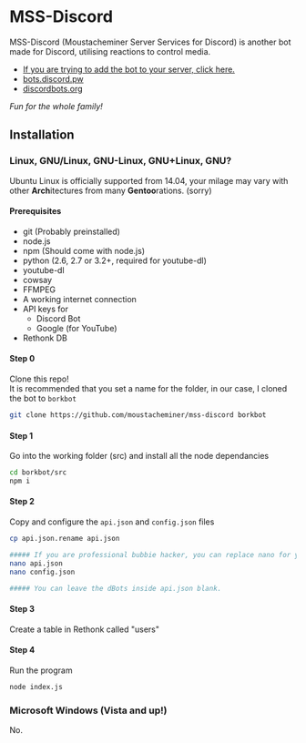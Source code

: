 # MSS-Discord

MSS-Discord (Moustacheminer Server Services for Discord) is another bot made for Discord, utilising reactions to control media.

- [If you are trying to add the bot to your server, click here.](https://discordapp.com/oauth2/authorize?&client_id=257547382277931009&scope=bot&permissions=70765632)
- [bots.discord.pw](https://bots.discord.pw/bots/257547382277931009)
- [discordbots.org](https://discordbots.org/bot/257547382277931009)

*Fun for the whole family!*

## Installation

### Linux, GNU/Linux, GNU-Linux, GNU+Linux, GNU?

Ubuntu Linux is officially supported from 14.04, your milage may vary with other **Arch**itectures from many **Gentoo**rations. (sorry)

#### Prerequisites

* git (Probably preinstalled)
* node.js
* npm (Should come with node.js)
* python (2.6, 2.7 or 3.2+, required for youtube-dl)
* youtube-dl
* cowsay
* FFMPEG
* A working internet connection
* API keys for
	* Discord Bot
	* Google (for YouTube)
* Rethonk DB

#### Step 0

Clone this repo!  
It is recommended that you set a name for the folder, in our case, I cloned the bot to `borkbot`

```bash
git clone https://github.com/moustacheminer/mss-discord borkbot
```

#### Step 1

Go into the working folder (src) and install all the node dependancies

```bash
cd borkbot/src
npm i
```

#### Step 2

Copy and configure the `api.json` and `config.json` files

```bash
cp api.json.rename api.json

##### If you are professional bubbie hacker, you can replace nano for your text editor of choice
nano api.json
nano config.json

##### You can leave the dBots inside api.json blank.
```

#### Step 3

Create a table in Rethonk called "users"

#### Step 4

Run the program

```bash
node index.js
```

### Microsoft Windows (Vista and up!)

No.